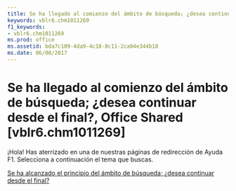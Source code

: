 ```yaml
---
title: Se ha llegado al comienzo del ámbito de búsqueda; ¿desea continuar desde el final?, Office Shared [vblr6.chm1011269]
keywords: vblr6.chm1011269
f1_keywords:
- vblr6.chm1011269
ms.prod: office
ms.assetid: bda7c109-4da9-4c18-8c11-2ca04e344b18
ms.date: 06/08/2017
---
```





# Se ha llegado al comienzo del ámbito de búsqueda; ¿desea continuar desde el final?, Office Shared [vblr6.chm1011269]

¡Hola! Has aterrizado en una de nuestras páginas de redirección de Ayuda F1. Selecciona a continuación el tema que buscas.


 [Se ha alcanzado el principio del ámbito de búsqueda; ¿desea continuar desde el final?](http://msdn.microsoft.com/library/beginning-of-search-scope-has-been-reached;-do-you-want-to-continue-from-the-end%28Office.15%29.aspx)


